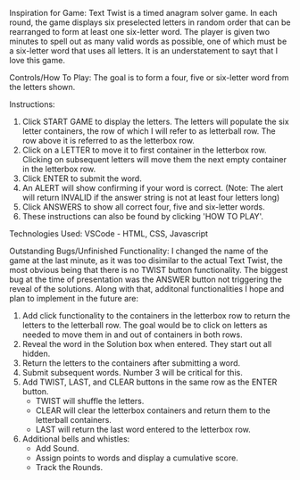 Inspiration for Game:
Text Twist is a timed anagram solver game. In each round, the game displays six preselected letters in random order that can be rearranged to form at least one six-letter word. The player is given two minutes to spell out as many valid words as possible, one of which must be a six-letter word that uses all letters. It is an understatement to sayt that I love this game.

Controls/How To Play:
The goal is to form a four, five or six-letter word from the letters shown.

Instructions:
1. Click START GAME to display the letters. The letters will populate the six letter containers, the row of which I will refer to as letterball row. The row above it is referred to as the letterbox row.
2. Click on a LETTER to move it to first container in the letterbox row. Clicking on subsequent letters will move them the next empty container in the letterbox row.
3. Click ENTER to submit the word.
4. An ALERT will show confirming if your word is correct. (Note: The alert will return INVALID if the answer string is not at least four letters long)
6. Click ANSWERS to show all correct four, five and six-letter words.
7. These instructions can also be found by clicking 'HOW TO PLAY'.

Technologies Used:
VSCode - HTML, CSS, Javascript

Outstanding Bugs/Unfinished Functionality:
I changed the name of the game at the last minute, as it was too disimilar to the actual Text Twist, the most obvious being that there is no TWIST button functionality. The biggest bug at the time of presentation was the ANSWER button not triggering the reveal of the solutions. Along with that, additonal functionalities I hope and plan to implement in the future are:
1. Add click functionality to the containers in the letterbox row to return the letters to the letterball row. The goal would be to click on letters as needed to move them in and out of containers in both rows.
2. Reveal the word in the Solution box when entered. They start out all hidden.
3. Return the letters to the containers after submitting a word.
4. Submit subsequent words. Number 3 will be critical for this.
5. Add TWIST, LAST, and CLEAR buttons in the same row as the ENTER button.
    - TWIST will shuffle the letters.
    - CLEAR will clear the letterbox containers and return them to the letterball containers.
    - LAST will return the last word entered to the letterbox row.
6. Additional bells and whistles:
    - Add Sound.
    - Assign points to words and display a cumulative score.
    - Track the Rounds.
